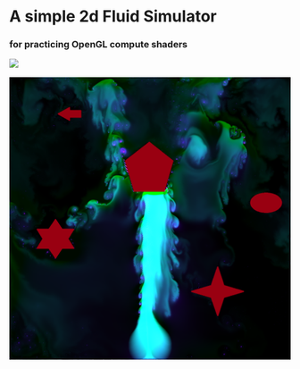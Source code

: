 A simple 2d Fluid Simulator
==================

### for practicing OpenGL compute shaders

![](dd.gif)

![](ex.PNG)